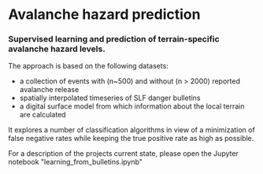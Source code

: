 # Avalanche hazard prediction
### Supervised learning and prediction of terrain-specific avalanche hazard levels.

The approach is based on the following datasets:
- a collection of events with (n~500) and without (n > 2000) reported avalanche release
- spatially interpolated timeseries of SLF danger bulletins
- a digital surface model from which information about the local terrain are calculated

It explores a number of classification algorithms in view of a minimization of false negative rates while keeping the true positive rate as high as possible.

For a description of the projects current state, please open the Jupyter notebook "learning_from_bulletins.ipynb"
